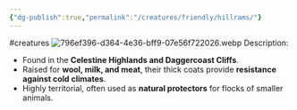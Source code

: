 ```yaml
---
{"dg-publish":true,"permalink":"/creatures/friendly/hillrams/"}
---
```


#creatures
![796ef396-d364-4e36-bff9-07e56f722026.webp](/img/user/Images/796ef396-d364-4e36-bff9-07e56f722026.webp)
Description:
- Found in the **Celestine Highlands and Daggercoast Cliffs**.
- Raised for **wool, milk, and meat**, their thick coats provide **resistance against cold climates**.
- Highly territorial, often used as **natural protectors** for flocks of smaller animals.